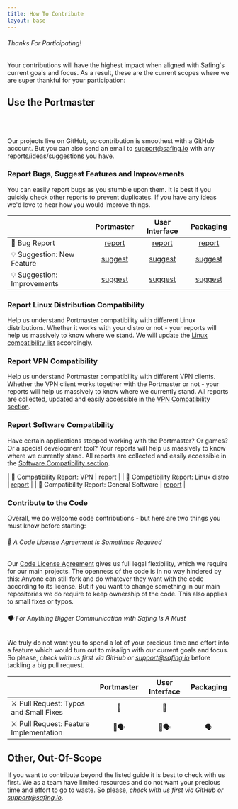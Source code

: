 ```yaml
---
title: How To Contribute
layout: base
---
```


###### Thanks For Participating!

Your contributions will have the highest impact when aligned with Safing's current goals and focus. As a result, these are the current scopes where we are super thankful for your participation:

## Use the Portmaster

<div class="notification-warning">
  <i class="fab fa-github" style="width:4em;font-size:2em;color:white;text-align:center;padding-top:0.2em;padding-right:0.5em;"></i>
  <p>
    Our projects live on GitHub, so contribution is smoothest with a GitHub account. But you can also send an email to <a href="mailto:support@safing.io">support@safing.io</a> with any reports/ideas/suggestions you have.
  </p>
</div>

### Report Bugs, Suggest Features and Improvements

You can easily report bugs as you stumble upon them. It is best if you quickly check other reports to prevent duplicates.
If you have any ideas we'd love to hear how you would improve things.

| | Portmaster [](https://github.com/safing/portmaster) | User Interface [](https://github.com/safing/portmaster-ui) | Packaging [](https://github.com/safing/portmaster-packaging) |
|---|:---:|:---:|:---:|
| 🐞 Bug Report | [report](https://github.com/safing/portmaster/issues/new?assignees=&labels=bug&template=bug-report.md) | [report](https://github.com/safing/portmaster-ui/issues/new?assignees=&labels=bug&template=bug-report.md) | [report](https://github.com/safing/portmaster-packaging/issues/new?assignees=&labels=bug&template=bug-report.md) |
| 💡 Suggestion: New Feature | [suggest](https://github.com/safing/portmaster/issues/new?assignees=&labels=feature&template=suggest-feature.md) | [suggest](https://github.com/safing/portmaster-ui/issues/new?assignees=&labels=feature&template=suggest-feature.md) | [suggest](https://github.com/safing/portmaster-packaging/issues/new?assignees=&labels=feature&template=suggest-feature.md) |
| 💡 Suggestion: Improvements | [suggest](https://github.com/safing/portmaster/issues/new?assignees=&labels=feature&template=feature.md) | [suggest](https://github.com/safing/portmaster-ui/issues/new?assignees=&labels=feature&template=feature.md) | [suggest](https://github.com/safing/portmaster-packaging/issues/new?assignees=&labels=feature&template=feature.md) |

### Report Linux Distribution Compatibility

Help us understand Portmaster compatibility with different Linux distributions. Whether it works with your distro or not - your reports will help us massively to know where we stand. We will update the [Linux compatibility list](../install/linux#compatibility) accordingly.

### Report VPN Compatibility

Help us understand Portmaster compatibility with different VPN clients. Whether the VPN client works together with the Portmaster or not - your reports will help us massively to know where we currently stand. All reports are collected, updated and easily accessible in the [VPN Compatibility section](../install/status/vpn-compatibility).

### Report Software Compatibility

Have certain applications stopped working with the Portmaster? Or games? Or a special development tool? Your reports will help us massively to know where we currently stand. All reports are collected and easily accessible in the [Software Compatibility section](../install/status/software-compatibility).

| 📝 Compatibility Report: VPN          | [report](https://github.com/safing/portmaster/issues/new?assignees=&labels=in/compatibility&template=report-compatibility.md) |
| 📝 Compatibility Report: Linux distro | [report](https://github.com/safing/portmaster/issues/new?assignees=&labels=in/compatibility&template=report-compatibility.md) |
| 📝 Compatibility Report: General Software     | [report](https://github.com/safing/portmaster/issues/new?assignees=&labels=in/compatibility&template=report-compatibility.md) |

### Contribute to the Code

Overall, we do welcome code contributions - but here are two things you must know before starting:

###### 📑 A Code License Agreement Is Sometimes Required

Our [Code License Agreement](https://gist.github.com/Raphty/e22b3c028c7ec07d995b3882f63d7ebb) gives us full legal flexibility, which we require for our main projects.
The openness of the code is in no way hindered by this: Anyone can still fork and do whatever they want with the code according to its license.
But if you want to change something in our main repositories we do require to keep ownership of the code. This also applies to small fixes or typos.

###### 🗣 For Anything Bigger Communication with Safing Is A Must

We truly do not want you to spend a lot of your precious time and effort into a feature which would turn out to misalign with our current goals and focus. So please, *check with us first via GitHub or <support@safing.io>* before tackling a big pull request.

|   | Portmaster [](https://github.com/safing/portmaster) | User Interface [](https://github.com/safing/portmaster-ui) | Packaging [](https://github.com/safing/portmaster-packaging)  |
|---|:---:|:---:|:---:|
| ⚔️ Pull Request: Typos and Small Fixes | 📑 | 📑 |  |
| ⚔️ Pull Request: Feature Implementation |  📑🗣  | 📑🗣 |  🗣 |

<!-- ## Assist with Documentation and the Website

### Report Inaccuracies and Typos

We try to keep everything up-to-date - but when you find inaccurate information or typos it would be great if you could let us know!

### Suggest New Sections

Our Docs and Website are living projects. If you have ideas what we could add we are happy to hear from you!

|  | Documentation | Website |
|:---|:---:|:---:|
| Suggest a Feature | ✅ | ✅ |
| Bug Fix / Typo | ✅ | ✅ |

### Work On Features

|   Repository    |      Feature       |
|:----------------|:-------------------|
|   Website       |       ⚠️🗣          |
|      Docs       |       ⚠️🗣          | -->

## Other, Out-Of-Scope

If you want to contribute beyond the listed guide it is best to check with us first. We as a team have limited resources and do not want your precious time and effort to go to waste. So please, _check with us first via GitHub or <support@safing.io>_.

<!--
## Appendix: Cheat Sheet

<div class="notification-warning">
  <i class="fab fa-github" style="width:4em;font-size:2em;color:white;text-align:center;padding-top:0.2em;padding-right:0.5em;"></i>
  <p>
    Our projects live on GitHub, so contribution is smoothest with a GitHub account. But you can also send us an email to <a href="mailto:support@safing.io">support@safing.io</a> with any reports/ideas/suggestions you have.
  </p>
</div>

|   | Portmaster | User Interface | Packaging | Website | Docs |
|---|:---:|:---:|:---:|:---:|:---:|
|   Bug Report                           |         ✅           | ✅ | ✅ | ✅ | ✅ |
|   Suggestion: New Feature              |         ✅           | ✅ | ✅ | ✅ | ✅ |
|   Suggestion: Improvements             |         ✅           | ✅ | ✅ | ✅ | ✅ |
|   Compatibility Report: VPN            |         ✅           |  |  |  |  |
|   Compatibility Report: Linux distro   |         ✅           |  |  |  |  |
|   Compatibility Report: Software       |         ✅           |  |  |  |  |
|   Pull Request: Typos and Small Fixes  |        ⚠️📑         | ⚠️📑 | ✅ | ✅ | ✅ |
|   Pull Request: Feature Implementation |  ⚠️🗣 & ⚠️📑  | ⚠️🗣 & ⚠️📑 | ⚠️🗣 | ⚠️🗣 | ⚠️🗣 | -->
